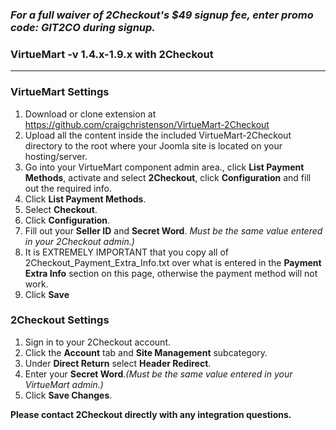 ### _For a full waiver of 2Checkout's $49 signup fee, enter promo code:  GIT2CO  during signup._

### VirtueMart -v 1.4.x-1.9.x with 2Checkout
----------------------------------------

### VirtueMart Settings

1. Download or clone extension at https://github.com/craigchristenson/VirtueMart-2Checkout 
2. Upload all the content inside the included VirtueMart-2Checkout directory to the root where your Joomla site is located on your hosting/server. 
3. Go into your VirtueMart component admin area., click **List Payment Methods**, activate and select **2Checkout**, click **Configuration** and fill out the required info. 
4. Click **List Payment Methods**. 
5. Select **Checkout**. 
6. Click **Configuration**. 
7. Fill out your **Seller ID** and **Secret Word**. _Must be the same value entered in your 2Checkout admin.)_ 
8. It is EXTREMELY IMPORTANT that you copy all of 2Checkout_Payment_Extra_Info.txt over what is entered in the **Payment Extra Info** section on this page, otherwise the payment method will not work. 
9. Click **Save** 

### 2Checkout Settings

1. Sign in to your 2Checkout account. 
2. Click the **Account** tab and **Site Management** subcategory. 
3. Under **Direct Return** select **Header Redirect**. 
4. Enter your **Secret Word**._(Must be the same value entered in your VirtueMart admin.)_
5. Click **Save Changes**.

**Please contact 2Checkout directly with any integration questions.**